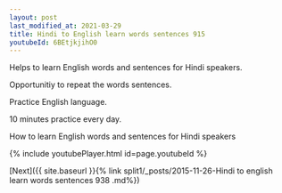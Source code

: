 ```yaml
---
layout: post
last_modified_at: 2021-03-29
title: Hindi to English learn words sentences 915 
youtubeId: 6BEtjkjihO0
---
```

 
 
Helps to learn English words and sentences for Hindi speakers.

Opportunitiy to repeat the words sentences. 

Practice English language. 
 
10 minutes practice every day. 
 
How to learn English words and sentences for Hindi speakers 
 
{% include youtubePlayer.html id=page.youtubeId %}
 
 
[Next]({{ site.baseurl }}{% link  split1/_posts/2015-11-26-Hindi to english learn words sentences 938 .md%})
 
